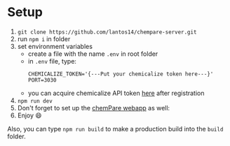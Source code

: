 # Setup

1. `git clone https://github.com/lantos14/chempare-server.git`
2. run `npm i` in folder
3. set environment variables
    * create a file with the name `.env` in root folder
    * in `.env` file, type: 
      ```
      CHEMICALIZE_TOKEN='{---Put your chemicalize token here---}'
      PORT=3030
      ```
    * you can acquire chemicalize API token [here](https://pro.chemicalize.com/) after registration
4. `npm run dev`
5. Don't forget to set up the [chemPare webapp](https://github.com/lantos14/chempare-front) as well: 
5. Enjoy :smile:

Also, you can type `npm run build` to make a production build into the `build` folder.

